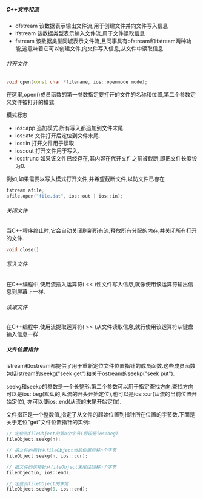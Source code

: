 ##### C++文件和流

* ofstream	该数据表示输出文件流,用于创建文件并向文件写入信息
* ifstream          该数据类型表示输入文件流,用于文件读取信息
* fstream            该数据类型同城表示文件流,且同事具有ofstream和ifstream两种功能,这意味着它可以创建文件,向文件写入信息,从文件中读取信息



###### 打开文件

```c++
void open(const char *filename, ios::openmode mode);
```

在这里,open()成员函数的第一参数指定要打开的文件的名称和位置,第二个参数定义文件被打开的模式

模式标志

* ios::app     追加模式.所有写入都追加到文件末尾.
* ios::ate        文件打开后定位到文件末尾.
* ios::in          打开文件用于读取.
* ios::out       打开文件用于写入.
* ios::trunc    如果该文件已经存在,其内容在代开文件之前被截断,即把文件长度设为0. 

例如,如果需要以写入模式打开文件,并希望截断文件,以防文件已存在

```c++
fstream afile;
afile.open("file.dat", ios::out | ios::in);
```

###### 关闭文件

当C++程序终止时,它会自动关闭刷新所有流,释放所有分配的内存,并关闭所有打开的文件.

```c++
void close()
```



###### 写入文件

在C++编程中,使用流插入运算符( << )性文件写入信息,就像使用该运算符输出信息到屏幕上一样.

###### 读取文件

在C++编程中,使用流提取运算符( >> )从文件读取信息,就行使用该运算符从键盘输入信息一样.



##### 文件位置指针

istream和ostream都提供了用于重新定位文件位置指针的成员函数.这些成员函数包括istream的seekg("seek get")和关于ostream的seekp("seek put").

seekg和seekp的参数是一个长整形.第二个参数可以用于指定查找方向.查找方向可以是ios::beg(默认的,从流的开头开始定位),也可以是ios::cur(从流的当前位置开始定位), 亦可以使ios::end(从流的末尾开始定位).



文件指正是一个整数值,指定了从文件的起始位置到指针所在位置的字节数.下面是关于定位"get"文件位置指针的实例:

```c++
// 定位到fileObject的第n个字节(假设是ios:beg)
fileObject.seekg(n);

// 把文件的指针从fileObject当前位置后移n个字节
fileObject.seekg(n, ios::cur);

// 把文件的读指针从fileObject末尾往回移n个字节
fileObject(n, ios::end);

// 定位到fileObject的末尾
fileObject.seekg(0, ios::end);
```

